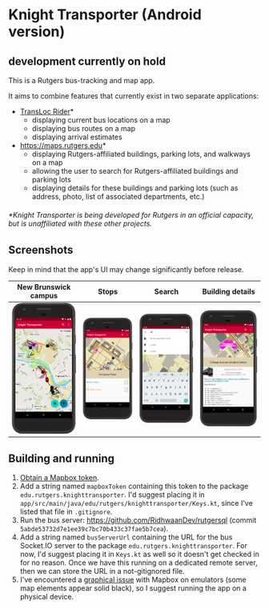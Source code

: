 # Knight Transporter (Android version)

## **development currently on hold**

This is a Rutgers bus-tracking and map app.

It aims to combine features that currently exist in two separate applications:
- [TransLoc Rider](https://translocrider.com)*
  - displaying current bus locations on a map
  - displaying bus routes on a map
  - displaying arrival estimates
- <https://maps.rutgers.edu>*
  - displaying Rutgers-affiliated buildings, parking lots, and walkways on a map
  - allowing the user to search for Rutgers-affiliated buildings and parking lots
  - displaying details for these buildings and parking lots (such as address, photo, list of associated departments, etc.)

###### *Knight Transporter is being developed for Rutgers in an official capacity, but is unaffiliated with these other projects.

## Screenshots

Keep in mind that the app's UI may change significantly before release.

| New Brunswick campus | Stops | Search | Building details |
|:-:|:-:|:-:|:-:|
![New Brunswick campus](screenshots/zoomed_out.png) | ![Stops](screenshots/livingston_plaza_stop.png) | ![Search](screenshots/search.png) | ![Building details](screenshots/building_details.png) |

## Building and running

1. [Obtain a Mapbox token](https://account.mapbox.com/access-tokens/create).
2. Add a string named `mapboxToken` containing this token to the package `edu.rutgers.knighttransporter`. I'd suggest placing it in `app/src/main/java/edu/rutgers/knighttransporter/Keys.kt`, since I've listed that file in `.gitignore`.
3. Run the bus server: <https://github.com/RidhwaanDev/rutgersql> (commit `5abde53732d7e1ee39c7bc70b433c37fae5b7cea`).
4. Add a string named `busServerUrl` containing the URL for the bus Socket.IO server to the package `edu.rutgers.knighttransporter`. For now, I'd suggest placing it in `Keys.kt` as well so it doesn't get checked in for no reason. Once we have this running on a dedicated remote server, then we can store the URL in a not-gitignored file.
5. I've encountered a [graphical issue](https://github.com/mapbox/mapbox-gl-native/issues/10829) with Mapbox on emulators (some map elements appear solid black), so I suggest running the app on a physical device.
